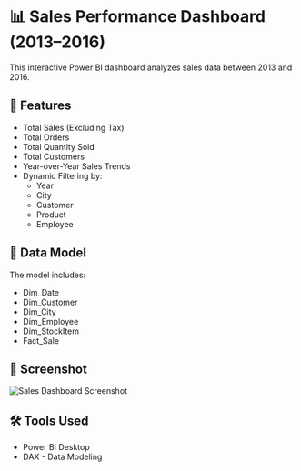 # 📊 Sales Performance Dashboard (2013–2016)

This interactive Power BI dashboard analyzes sales data between 2013 and 2016.

## 🧩 Features

- Total Sales (Excluding Tax)
- Total Orders
- Total Quantity Sold
- Total Customers
- Year-over-Year Sales Trends
- Dynamic Filtering by:
  - Year
  - City
  - Customer
  - Product
  - Employee

## 📁 Data Model

The model includes:
- Dim_Date
- Dim_Customer
- Dim_City
- Dim_Employee
- Dim_StockItem
- Fact_Sale

## 📸 Screenshot

![Sales Dashboard Screenshot](./SalesDashboard_2013_2016.png)

## 🛠 Tools Used
- Power BI Desktop
- DAX
- Data Modeling

